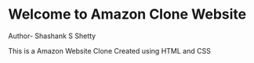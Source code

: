 # Welcome to Amazon Clone Website
<p> Author- Shashank S Shetty </p>
<p>
  This is a Amazon Website Clone Created using HTML and CSS 
</p>
